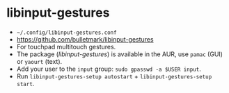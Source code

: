 # libinput-gestures

- `~/.config/libinput-gestures.conf`
- https://github.com/bulletmark/libinput-gestures
- For touchpad multitouch gestures.
- The package (_libinput-gestures_) is available in the AUR, use `pamac` (GUI) or `yaourt` (text).
- Add your user to the `input` group: `sudo gpasswd -a $USER input`.
- Run `libinput-gestures-setup autostart` + `libinput-gestures-setup start`.
